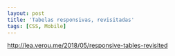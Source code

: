 ```yaml
---
layout: post
title: 'Tabelas responsivas, revisitadas'
tags: [CSS, Mobile]
---
```


<http://lea.verou.me/2018/05/responsive-tables-revisited>
